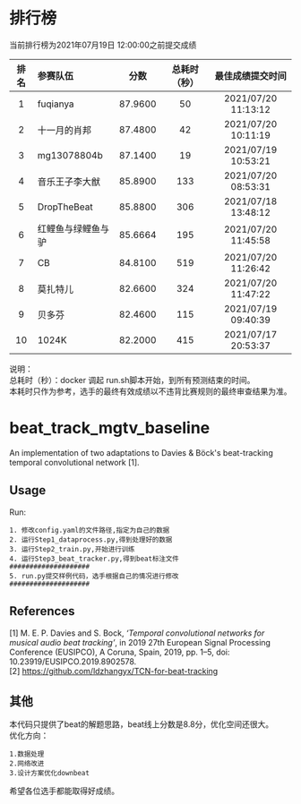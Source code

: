 # 排行榜
当前排行榜为2021年07月19日 12:00:00之前提交成绩  

| 排名 | 参赛队伍 | 分数 | 总耗时（秒） | 最佳成绩提交时间 |
| :----:| :---- | :----: | :----: | :----: |
| 1 | fuqianya | 87.9600 | 50 | 2021/07/20 11:13:12 |
| 2 | 十一月的肖邦 | 87.4800 | 42 | 2021/07/20 10:11:19 |
| 3 | mg13078804b | 87.1400 | 19 | 2021/07/19 10:53:21 |
| 4 | 音乐王子李大猷 | 85.8900 | 133 | 2021/07/20 08:53:31 |
| 5 | DropTheBeat | 85.8800 | 306 | 2021/07/18 13:48:12 |
| 6 | 红鲤鱼与绿鲤鱼与驴 | 85.6664 | 195 | 2021/07/20 11:45:58 |
| 7 | CB | 84.8100 | 519 | 2021/07/20 11:26:42 |
| 8 | 莫扎特儿 | 82.6600 | 324 | 2021/07/20 11:47:22 |
| 9 | 贝多芬 | 82.4600 | 115 | 2021/07/19 09:40:39 |
| 10 | 1024K | 82.2000 | 415 | 2021/07/17 20:53:37 |

说明：  
总耗时（秒）：docker 调起 run.sh脚本开始，到所有预测结束的时间。  
本耗时只作为参考，选手的最终有效成绩以不违背比赛规则的最终审查结果为准。  


# beat_track_mgtv_baseline

An implementation of two adaptations to Davies &amp; Böck's beat-tracking temporal convolutional network [1].

## Usage

Run:
```
1. 修改config.yaml的文件路径,指定为自己的数据  
2. 运行Step1_dataprocess.py,得到处理好的数据
3. 运行Step2_train.py,开始进行训练
4. 运行Step3_beat_tracker.py,得到beat标注文件
####################
5. run.py提交样例代码，选手根据自己的情况进行修改
####################
```

## References

[1] M. E. P. Davies and S. Bock, _‘Temporal convolutional networks for musical audio beat tracking’_, in 2019 27th European Signal Processing Conference (EUSIPCO), A Coruna, Spain, 2019, pp. 1–5, doi: 10.23919/EUSIPCO.2019.8902578.    
[2] https://github.com/ldzhangyx/TCN-for-beat-tracking  

## 其他  

本代码只提供了beat的解题思路，beat线上分数是8.8分，优化空间还很大。  
优化方向： 
```
1.数据处理  
2.网络改进  
3.设计方案优化downbeat
```
希望各位选手都能取得好成绩。
